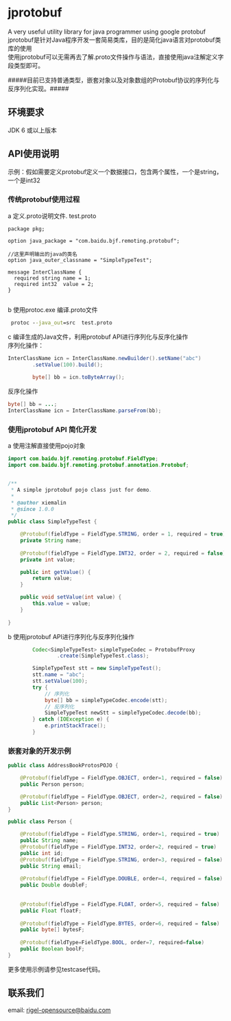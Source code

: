 jprotobuf
=========

A very useful utility library for java programmer using google protobuf<br>
jprotobuf是针对Java程序开发一套简易类库，目的是简化java语言对protobuf类库的使用<br>
使用jprotobuf可以无需再去了解.proto文件操作与语法，直接使用java注解定义字段类型即可。

#####目前已支持普通类型，嵌套对象以及对象数组的Protobuf协议的序列化与反序列化实现。#####

## 环境要求 ##
JDK 6 或以上版本

## API使用说明 ##

示例：假如需要定义protobuf定义一个数据接口，包含两个属性，一个是string，一个是int32

### 传统protobuf使用过程 ###

a 定义.proto说明文件. test.proto

```property
package pkg;  

option java_package = "com.baidu.bjf.remoting.protobuf";
  
//这里声明输出的java的类名  
option java_outer_classname = "SimpleTypeTest";  
  
message InterClassName {  
  required string name = 1;
  required int32  value = 2; 
}  
  
```

b 使用protoc.exe 编译.proto文件
```cmd
 protoc --java_out=src  test.proto
``` 

c 编译生成的Java文件，利用protobuf API进行序列化与反序化操作<br>
序列化操作：
```java
InterClassName icn = InterClassName.newBuilder().setName("abc")
		.setValue(100).build();
		
		byte[] bb = icn.toByteArray();
``` 

反序化操作<br>
```java
byte[] bb = ...;
InterClassName icn = InterClassName.parseFrom(bb);
``` 


### 使用jprotobuf API 简化开发 ###
a 使用注解直接使用pojo对象

```java
import com.baidu.bjf.remoting.protobuf.FieldType;
import com.baidu.bjf.remoting.protobuf.annotation.Protobuf;


/**
 * A simple jprotobuf pojo class just for demo.
 * 
 * @author xiemalin
 * @since 1.0.0
 */
public class SimpleTypeTest {

    @Protobuf(fieldType = FieldType.STRING, order = 1, required = true)
    private String name;
    
    @Protobuf(fieldType = FieldType.INT32, order = 2, required = false)
    private int value;

    public int getValue() {
        return value;
    }

    public void setValue(int value) {
        this.value = value;
    }
    
}
``` 

b 使用jprotobuf API进行序列化与反序列化操作
```java
        Codec<SimpleTypeTest> simpleTypeCodec = ProtobufProxy
                .create(SimpleTypeTest.class);

        SimpleTypeTest stt = new SimpleTypeTest();
        stt.name = "abc";
        stt.setValue(100);
        try {
            // 序列化
            byte[] bb = simpleTypeCodec.encode(stt);
            // 反序列化
            SimpleTypeTest newStt = simpleTypeCodec.decode(bb);
        } catch (IOException e) {
            e.printStackTrace();
        }

``` 



### 嵌套对象的开发示例 ###
```java
public class AddressBookProtosPOJO {

    @Protobuf(fieldType = FieldType.OBJECT, order=1, required = false)
    public Person person;

    @Protobuf(fieldType = FieldType.OBJECT, order=2, required = false)
    public List<Person> person;
}

public class Person {

    @Protobuf(fieldType = FieldType.STRING, order=1, required = true)
    public String name;
    @Protobuf(fieldType = FieldType.INT32, order=2, required = true)
    public int id;
    @Protobuf(fieldType = FieldType.STRING, order=3, required = false)
    public String email;
    
    @Protobuf(fieldType = FieldType.DOUBLE, order=4, required = false)
    public Double doubleF;
    
    
    @Protobuf(fieldType = FieldType.FLOAT, order=5, required = false)
    public Float floatF;
    
    @Protobuf(fieldType = FieldType.BYTES, order=6, required = false)
    public byte[] bytesF;
    
    @Protobuf(fieldType=FieldType.BOOL, order=7, required=false)
    public Boolean boolF;    
}


``` 


更多使用示例请参见testcase代码。


## 联系我们 ##

email: [rigel-opensource@baidu.com](mailto://rigel-opensource@baidu.com "发邮件给jprotobuf开发组")



